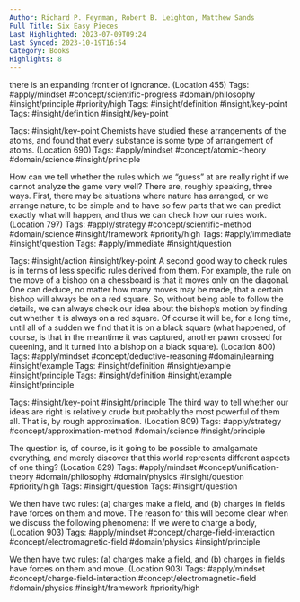 ```yaml
---
Author: Richard P. Feynman, Robert B. Leighton, Matthew Sands
Full Title: Six Easy Pieces
Last Highlighted: 2023-07-09T09:24
Last Synced: 2023-10-19T16:54
Category: Books
Highlights: 8
---
```

there is an expanding frontier of ignorance. (Location 455)
Tags: #apply/mindset #concept/scientific-progress #domain/philosophy #insight/principle #priority/high
Tags: #insight/definition #insight/key-point
Tags: #insight/definition #insight/key-point
  
Tags: #insight/key-point
Chemists have studied these arrangements of the atoms, and found that every substance is some type of arrangement of atoms. (Location 690)
Tags: #apply/mindset #concept/atomic-theory #domain/science #insight/principle
  
How can we tell whether the rules which we “guess” at are really right if we cannot analyze the game very well? There are, roughly speaking, three ways. First, there may be situations where nature has arranged, or we arrange nature, to be simple and to have so few parts that we can predict exactly what will happen, and thus we can check how our rules work. (Location 797)
Tags: #apply/strategy #concept/scientific-method #domain/science #insight/framework #priority/high
Tags: #apply/immediate #insight/question
Tags: #apply/immediate #insight/question
  
Tags: #insight/action #insight/key-point
A second good way to check rules is in terms of less specific rules derived from them. For example, the rule on the move of a bishop on a chessboard is that it moves only on the diagonal. One can deduce, no matter how many moves may be made, that a certain bishop will always be on a red square. So, without being able to follow the details, we can always check our idea about the bishop’s motion by finding out whether it is always on a red square. Of course it will be, for a long time, until all of a sudden we find that it is on a black square (what happened, of course, is that in the meantime it was captured, another pawn crossed for queening, and it turned into a bishop on a black square). (Location 800)
Tags: #apply/mindset #concept/deductive-reasoning #domain/learning #insight/example
Tags: #insight/definition #insight/example #insight/principle
Tags: #insight/definition #insight/example #insight/principle
  
Tags: #insight/key-point #insight/principle
The third way to tell whether our ideas are right is relatively crude but probably the most powerful of them all. That is, by rough approximation. (Location 809)
Tags: #apply/strategy #concept/approximation-method #domain/science #insight/principle
  
The question is, of course, is it going to be possible to amalgamate everything, and merely discover that this world represents different aspects of one thing? (Location 829)
Tags: #apply/mindset #concept/unification-theory #domain/philosophy #domain/physics #insight/question #priority/high
Tags: #insight/question
Tags: #insight/question
  
We then have two rules: (a) charges make a field, and (b) charges in fields have forces on them and move. The reason for this will become clear when we discuss the following phenomena: If we were to charge a body, (Location 903)
Tags: #apply/mindset #concept/charge-field-interaction #concept/electromagnetic-field #domain/physics #insight/principle
  
We then have two rules: (a) charges make a field, and (b) charges in fields have forces on them and move. (Location 903)
Tags: #apply/mindset #concept/charge-field-interaction #concept/electromagnetic-field #domain/physics #insight/framework #priority/high